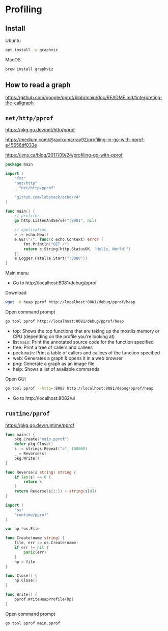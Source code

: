 # Profiling

## Install

Ubuntu
```sh
apt install -y graphviz
```

MacOS
```sh
brew install graphviz
```

## How to read a graph

https://github.com/google/pprof/blob/main/doc/README.md#interpreting-the-callgraph

## `net/http/pprof`

https://pkg.go.dev/net/http/pprof

https://medium.com/@ravikumarray92/profiling-in-go-with-pprof-e45656df033e

https://jvns.ca/blog/2017/09/24/profiling-go-with-pprof

```go
package main

import (
    "fmt"
    "net/http"
    _ "net/http/pprof"

    "github.com/labstack/echo/v4"
)

func main() {
    // profiler
    go http.ListenAndServe(":8081", nil)

    // application
    e := echo.New()
    e.GET("/", func(c echo.Context) error {
        fmt.Println("GET /")
        return c.String(http.StatusOK, "Hello, World!")
    })
    e.Logger.Fatal(e.Start(":8080"))
}
```

Main menu
* Go to http://localhost:8081/debug/pprof

Download
```sh
wget -O heap.pprof http://localhost:8081/debug/pprof/heap
```

Open command prompt
```sh
go tool pprof http://localhost:8081/debug/pprof/heap
```

* top: Shows the top functions that are taking up the mostlis memory or CPU (depending on the profile you're looking at)
* list `main`: Print the annotated source code for the function specified
* tree: Print a tree of callers and callees
* peek `main`: Print a table of callers and callees of the function specified
* web: Generates a graph & opens it in a web browser
* png: Generate a graph as an image file
* help: Shows a list of available commands

Open GUI
```sh
go tool pprof --http=:8082 http://localhost:8081/debug/pprof/heap
```

* Go to http://localhost:8082/ui

## `runtime/pprof`

https://pkg.go.dev/runtime/pprof

```go
func main() {
	pkg.Create("main.pprof")
	defer pkg.Close()
	s := strings.Repeat("a", 100000)
	_ = Reverse(s)
	pkg.Write()
}

func Reverse(s string) string {
    if len(s) == 0 {
        return s
    }
    return Reverse(s[1:]) + string(s[0])
}
```

```go
import (
    "os"
    "runtime/pprof"
)

var hp *os.File

func Create(name string) {
    file, err := os.Create(name)
    if err != nil {
        panic(err)
    }
    hp = file
}

func Close() {
    hp.Close()
}

func Write() {
    pprof.WriteHeapProfile(hp)
}
```

Open command prompt
```sh
go tool pprof main.pprof
```
